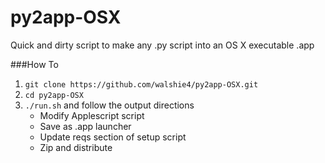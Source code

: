 py2app-OSX
==========

Quick and dirty script to make any .py script into an OS X executable .app

###How To
1. `git clone https://github.com/walshie4/py2app-OSX.git`
2. `cd py2app-OSX`
3. `./run.sh` and follow the output directions
    * Modify Applescript script
    * Save as .app launcher
    * Update reqs section of setup script
    * Zip and distribute

